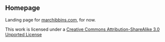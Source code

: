 ## Homepage

Landing page for [marchibbins.com](http://marchibbins.com), for now.

This work is licensed under a [Creative Commons Attribution-ShareAlike 3.0 Unported License](http://creativecommons.org/licenses/by-sa/3.0)
